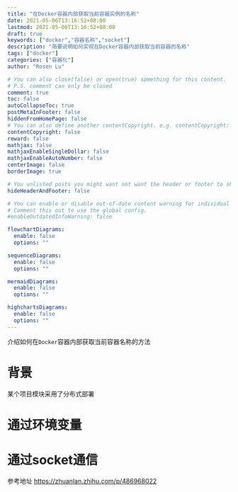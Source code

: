 ```yaml
---
title: "在Docker容器内部获取当前容器实例的名称"
date: 2021-05-06T13:16:52+08:00
lastmod: 2021-05-06T13:16:52+08:00
draft: true
keywords: ["docker","容器名称","socket"]
description: "简要说明如何实现在Docker容器内部获取当前容器的名称"
tags: ["docker"]
categories: ["容器化"]
author: "Rosen Lu"

# You can also close(false) or open(true) something for this content.
# P.S. comment can only be closed
comment: true
toc: false
autoCollapseToc: true
postMetaInFooter: false
hiddenFromHomePage: false
# You can also define another contentCopyright. e.g. contentCopyright: "This is another copyright."
contentCopyright: false
reward: false
mathjax: false
mathjaxEnableSingleDollar: false
mathjaxEnableAutoNumber: false
centerImage: false
borderImage: true

# You unlisted posts you might want not want the header or footer to show
hideHeaderAndFooter: false

# You can enable or disable out-of-date content warning for individual post.
# Comment this out to use the global config.
#enableOutdatedInfoWarning: false

flowchartDiagrams:
  enable: false
  options: ""

sequenceDiagrams: 
  enable: false
  options: ""

mermaidDiagrams: 
  enable: false
  options: ""

highchartsDiagrams: 
  enable: false
  options: ""
---
```


介绍如何在`Docker`容器内部获取当前容器名称的方法

<!--more-->

# 背景

某个项目模块采用了分布式部署

# 通过环境变量

# 通过socket通信



参考地址 https://zhuanlan.zhihu.com/p/486968022

